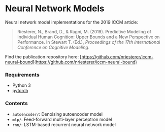 Neural Network Models
=====================

Neural network model implementations for the 2019 ICCM article:

> Riesterer, N., Brand, D., & Ragni, M. (2019). Predictive Modeling of Individual Human Cognition: Upper Bounds and a New Perspective on Performance. In Stewart T. (Ed.), *Proceedings of the 17th International Conference on Cognitive Modeling*.

Find the publication repository here:
[https://github.com/nriesterer/iccm-neural-bound](https://github.com/nriesterer/iccm-neural-bound)

### Requirements

- Python 3
- [pytorch](https://pytorch.org)

### Contents

- `autoencoder/`: Denoising autoencoder model
- `mlp/`: Feed-forward multi-layer perceptron model
- `rnn/`: LSTM-based recurrent neural network model
